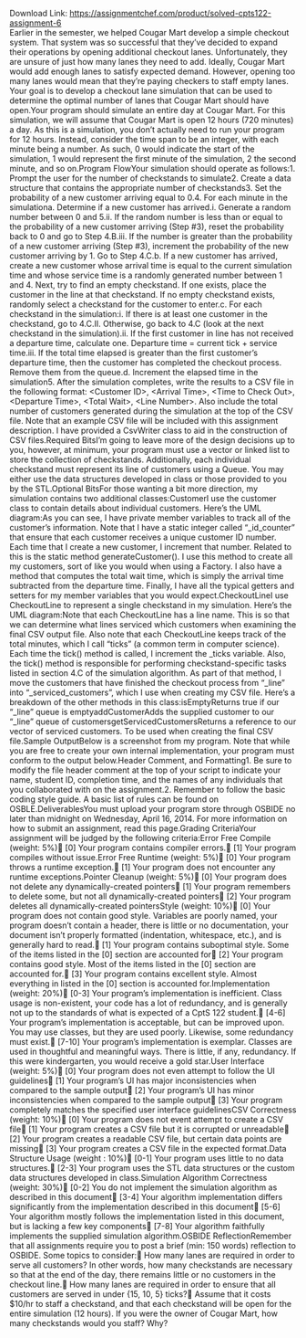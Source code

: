 Download Link: https://assignmentchef.com/product/solved-cpts122-assignment-6
<br>
Earlier in the semester, we helped Cougar Mart develop a simple checkout system. That system was so successful that they’ve decided to expand their operations by opening additional checkout lanes. Unfortunately, they are unsure of just how many lanes they need to add. Ideally, Cougar Mart would add enough lanes to satisfy expected demand. However, opening too many lanes would mean that they’re paying checkers to staff empty lanes. Your goal is to develop a checkout lane simulation that can be used to determine the optimal number of lanes that Cougar Mart should have open.Your program should simulate an entire day at Cougar Mart. For this simulation, we will assume that Cougar Mart is open 12 hours (720 minutes) a day. As this is a simulation, you don’t actually need to run your program for 12 hours. Instead, consider the time span to be an integer, with each minute being a number. As such, 0 would indicate the start of the simulation, 1 would represent the first minute of the simulation, 2 the second minute, and so on.Program FlowYour simulation should operate as follows:1. Prompt the user for the number of checkstands to simulate2. Create a data structure that contains the appropriate number of checkstands3. Set the probability of a new customer arriving equal to 0.4. For each minute in the simulationa. Determine if a new customer has arrived.i. Generate a random number between 0 and 5.ii. If the random number is less than or equal to the probability of a new customer arriving (Step #3), reset the probability back to 0 and go to Step 4.B.iii. If the number is greater than the probability of a new customer arriving (Step #3), increment the probability of the new customer arriving by 1. Go to Step 4.C.b. If a new customer has arrived, create a new customer whose arrival time is equal to the current simulation time and whose service time is a randomly generated number between 1 and 4. Next, try to find an empty checkstand. If one exists, place the customer in the line at that checkstand. If no empty checkstand exists, randomly select a checkstand for the customer to enter.c. For each checkstand in the simulation:i. If there is at least one customer in the checkstand, go to 4.C.II. Otherwise, go back to 4.C (look at the next checkstand in the simulation).ii. If the first customer in line has not received a departure time, calculate one. Departure time = current tick + service time.iii. If the total time elapsed is greater than the first customer’s departure time, then the customer has completed the checkout process. Remove them from the queue.d. Increment the elapsed time in the simulation5. After the simulation completes, write the results to a CSV file in the following format: &lt;Customer ID&gt;, &lt;Arrival Time&gt;, &lt;Time to Check Out&gt;, &lt;Departure Time&gt;, &lt;Total Wait&gt;, &lt;Line Number&gt;. Also include the total number of customers generated during the simulation at the top of the CSV file. Note that an example CSV file will be included with this assignment description. I have provided a CsvWriter class to aid in the construction of CSV files.Required BitsI’m going to leave more of the design decisions up to you, however, at minimum, your program must use a vector or linked list to store the collection of checkstands. Additionally, each individual checkstand must represent its line of customers using a Queue. You may either use the data structures developed in class or those provided to you by the STL.Optional BitsFor those wanting a bit more direction, my simulation contains two additional classes:CustomerI use the customer class to contain details about individual customers. Here’s the UML diagram:As you can see, I have private member variables to track all of the customer’s information. Note that I have a static integer called “_id_counter” that ensure that each customer receives a unique customer ID number. Each time that I create a new customer, I increment that number. Related to this is the static method generateCustomer(). I use this method to create all my customers, sort of like you would when using a Factory. I also have a method that computes the total wait time, which is simply the arrival time subtracted from the departure time. Finally, I have all the typical getters and setters for my member variables that you would expect.CheckoutLineI use CheckoutLine to represent a single checkstand in my simulation. Here’s the UML diagram:Note that each CheckoutLine has a line name. This is so that we can determine what lines serviced which customers when examining the final CSV output file. Also note that each CheckoutLine keeps track of the total minutes, which I call “ticks” (a common term in computer science). Each time the tick() method is called, I increment the _ticks variable. Also, the tick() method is responsible for performing checkstand-specific tasks listed in section 4.C of the simulation algorithm. As part of that method, I move the customers that have finished the checkout process from “_line” into “_serviced_customers”, which I use when creating my CSV file. Here’s a breakdown of the other methods in this class:isEmptyReturns true if our “_line” queue is emptyaddCustomerAdds the supplied customer to our “_line” queue of customersgetServicedCustomersReturns a reference to our vector of serviced customers. To be used when creating the final CSV file.Sample OutputBelow is a screenshot from my program. Note that while you are free to create your own internal implementation, your program must conform to the output below.Header Comment, and Formatting1. Be sure to modify the file header comment at the top of your script to indicate your name, student ID, completion time, and the names of any individuals that you collaborated with on the assignment.2. Remember to follow the basic coding style guide. A basic list of rules can be found on OSBLE.DeliverablesYou must upload your program store through OSBIDE no later than midnight on Wednesday, April 16, 2014. For more information on how to submit an assignment, read this page.Grading CriteriaYour assignment will be judged by the following criteria:Error Free Compile (weight: 5%) [0] Your program contains compiler errors. [1] Your program compiles without issue.Error Free Runtime (weight: 5%) [0] Your program throws a runtime exception. [1] Your program does not encounter any runtime exceptions.Pointer Cleanup (weight: 5%) [0] Your program does not delete any dynamically-created pointers [1] Your program remembers to delete some, but not all dynamically-created pointers [2] Your program deletes all dynamically-created pointersStyle (weight: 10%) [0] Your program does not contain good style. Variables are poorly named, your program doesn’t contain a header, there is little or no documentation, your document isn’t properly formatted (indentation, whitespace, etc.), and is generally hard to read. [1] Your program contains suboptimal style. Some of the items listed in the [0] section are accounted for [2] Your program contains good style. Most of the items listed in the [0] section are accounted for. [3] Your program contains excellent style. Almost everything in listed in the [0] section is accounted for.Implementation (weight: 20%) [0-3] Your program’s implementation is inefficient. Class usage is non-existent, your code has a lot of redundancy, and is generally not up to the standards of what is expected of a CptS 122 student. [4-6] Your program’s implementation is acceptable, but can be improved upon. You may use classes, but they are used poorly. Likewise, some redundancy must exist. [7-10] Your program’s implementation is exemplar. Classes are used in thoughtful and meaningful ways. There is little, if any, redundancy. If this were kindergarten, you would receive a gold star.User Interface (weight: 5%) [0] Your program does not even attempt to follow the UI guidelines [1] Your program’s UI has major inconsistencies when compared to the sample output [2] Your program’s UI has minor inconsistencies when compared to the sample output [3] Your program completely matches the specified user interface guidelinesCSV Correctness (weight: 10%) [0] Your program does not event attempt to create a CSV file [1] Your program creates a CSV file but it is corrupted or unreadable [2] Your program creates a readable CSV file, but certain data points are missing [3] Your program creates a CSV file in the expected format.Data Structure Usage (weight : 10%) [0-1] Your program uses little to no data structures. [2-3] Your program uses the STL data structures or the custom data structures developed in class.Simulation Algorithm Correctness (weight: 30%) [0-2] You do not implement the simulation algorithm as described in this document [3-4] Your algorithm implementation differs significantly from the implementation described in this document [5-6] Your algorithm mostly follows the implementation listed in this document, but is lacking a few key components [7-8] Your algorithm faithfully implements the supplied simulation algorithm.OSBIDE ReflectionRemember that all assignments require you to post a brief (min: 150 words) reflection to OSBIDE. Some topics to consider: How many lanes are required in order to serve all customers? In other words, how many checkstands are necessary so that at the end of the day, there remains little or no customers in the checkout line. How many lanes are required in order to ensure that all customers are served in under {15, 10, 5} ticks? Assume that it costs $10/hr to staff a checkstand, and that each checkstand will be open for the entire simulation (12 hours). If you were the owner of Cougar Mart, how many checkstands would you staff? Why?